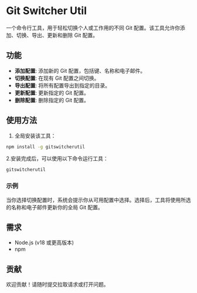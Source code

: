 # Git Switcher Util

一个命令行工具，用于轻松切换个人或工作用的不同 Git 配置。该工具允许你添加、切换、导出、更新和删除 Git 配置。

## 功能

- **添加配置**: 添加新的 Git 配置，包括键、名称和电子邮件。
- **切换配置**: 在现有 Git 配置之间切换。
- **导出配置**: 将所有配置导出到指定的目录。
- **更新配置**: 更新指定的 Git 配置。
- **删除配置**: 删除指定的 Git 配置。

## 使用方法

1. 全局安装该工具：

```bash
npm install -g gitswitcherutil
```

2.安装完成后，可以使用以下命令运行工具：

```bash
gitswitcherutil
```

### 示例

当你选择切换配置时，系统会提示你从可用配置中选择。选择后，工具将使用所选的名称和电子邮件更新你的全局 Git 配置。

## 需求

- Node.js (v18 或更高版本)
- npm

## 贡献

欢迎贡献！请随时提交拉取请求或打开问题。